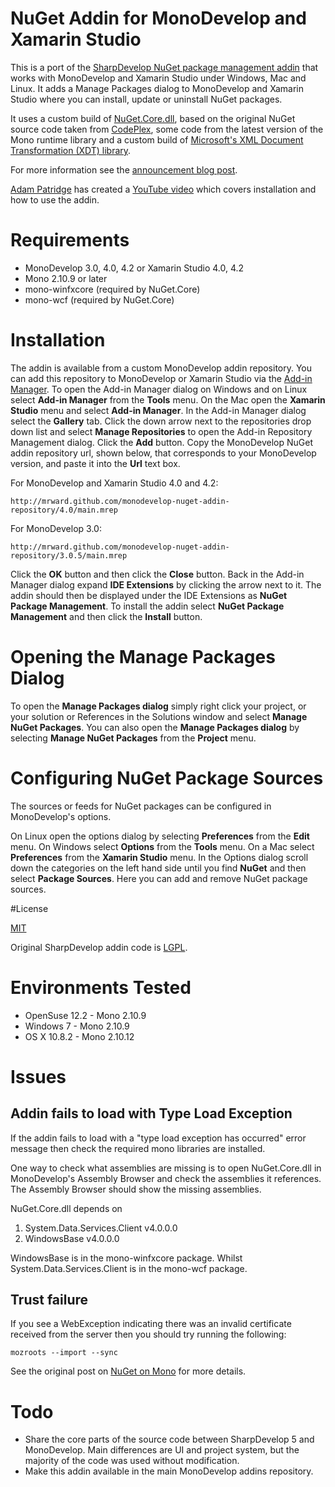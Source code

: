 # NuGet Addin for MonoDevelop and Xamarin Studio

This is a port of the [SharpDevelop NuGet package management addin](http://community.sharpdevelop.net/blogs/mattward/archive/2011/01/23/NuGetSupportInSharpDevelop.aspx) that works with MonoDevelop and Xamarin Studio under Windows, Mac and Linux. It adds a Manage Packages dialog to MonoDevelop and Xamarin Studio where you can install, update or uninstall NuGet packages.

It uses a custom build of [NuGet.Core.dll](https://github.com/mrward/nuget/), based on the original NuGet source code taken from [CodePlex](http://nuget.codeplex.com), some code from the latest version of the Mono runtime library and a custom build of [Microsoft's XML Document Transformation (XDT) library](https://github.com/mrward/xdt).

For more information see the [announcement blog post](http://community.sharpdevelop.net/blogs/mattward/archive/2013/01/07/MonoDevelopNuGetAddin.aspx).

[Adam Patridge](http://www.patridgedev.com/) has created a [YouTube video](http://www.youtube.com/watch?v=uHbAgbfgQdU) which covers installation and how to use the addin.

# Requirements

 * MonoDevelop 3.0, 4.0, 4.2 or Xamarin Studio 4.0, 4.2
 * Mono 2.10.9 or later
 * mono-winfxcore (required by NuGet.Core)
 * mono-wcf (required by NuGet.Core)

# Installation

The addin is available from a custom MonoDevelop addin repository. You can add this repository to MonoDevelop or Xamarin Studio via the [Add-in Manager](http://monodevelop.com/Documentation/Installing_Add-ins). To open the Add-in Manager dialog on Windows and on Linux select **Add-in Manager** from the **Tools** menu. On the Mac open the **Xamarin Studio** menu and select **Add-in Manager**. In the Add-in Manager dialog select the **Gallery** tab. Click the down arrow next to the repositories drop down list and select **Manage Repositories** to open the Add-in Repository Management dialog. Click the **Add** button. Copy the MonoDevelop NuGet addin repository url, shown below, that corresponds to your MonoDevelop version, and paste it into the **Url** text box.

For MonoDevelop and Xamarin Studio 4.0 and 4.2:

    http://mrward.github.com/monodevelop-nuget-addin-repository/4.0/main.mrep

For MonoDevelop 3.0:

    http://mrward.github.com/monodevelop-nuget-addin-repository/3.0.5/main.mrep

Click the **OK** button and then click the **Close** button. Back in the Add-in Manager dialog expand **IDE Extensions** by clicking the arrow next to it. The addin should then be displayed under the IDE Extensions as **NuGet Package Management**. To install the addin select **NuGet Package Management** and then click the **Install** button.

# Opening the Manage Packages Dialog

To open the **Manage Packages dialog** simply right click your project, or your solution or References in the Solutions window  and select **Manage NuGet Packages**. You can also open the **Manage Packages dialog** by selecting **Manage NuGet Packages** from the **Project** menu.

# Configuring NuGet Package Sources

The sources or feeds for NuGet packages can be configured in MonoDevelop's options.

On Linux open the options dialog by selecting **Preferences** from the **Edit** menu. On Windows select **Options** from the **Tools** menu. On a Mac select **Preferences** from the **Xamarin Studio** menu. In the Options dialog scroll down the categories on the left hand side until you find **NuGet** and then select **Package Sources**. Here you can add and remove NuGet package sources.

#License

[MIT](http://opensource.org/licenses/MIT)

Original SharpDevelop addin code is [LGPL](http://www.gnu.org/licenses/lgpl-2.1.txt).

# Environments Tested

 * OpenSuse 12.2 - Mono 2.10.9
 * Windows 7 - Mono 2.10.9
 * OS X 10.8.2 - Mono 2.10.12

# Issues

## Addin fails to load with Type Load Exception

If the addin fails to load with a "type load exception has occurred" error message then check the required mono libraries are installed.

One way to check what assemblies are missing is to open NuGet.Core.dll in MonoDevelop's Assembly Browser and check the assemblies it references. The Assembly Browser should show the missing assemblies.

NuGet.Core.dll depends on

 1. System.Data.Services.Client v4.0.0.0
 2. WindowsBase v4.0.0.0
  
WindowsBase is in the mono-winfxcore package. Whilst System.Data.Services.Client is in the mono-wcf package.

## Trust failure

If you see a WebException indicating there was an invalid certificate received from the server then you should try running the following:

    mozroots --import --sync

See the original post on [NuGet on Mono](http://monomvc.wordpress.com/2012/03/06/nuget-on-mono/) for more details.

# Todo

  * Share the core parts of the source code between SharpDevelop 5 and MonoDevelop. Main differences are UI and project system, but the majority of the code was used without modification.
  * Make this addin available in the main MonoDevelop addins repository.
